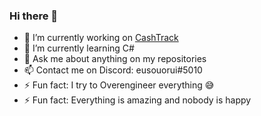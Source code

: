 ### Hi there 👋


- 🔭 I’m currently working on [CashTrack](https://github.com/eusouorui/CashTrack)
- 🌱 I’m currently learning C#
- 💬 Ask me about anything on my repositories
- 📫 Contact me on Discord: eusouorui#5010 
- ⚡ Fun fact: I try to Overengineer everything 😅
- ⚡ Fun fact: Everything is amazing and nobody is happy
